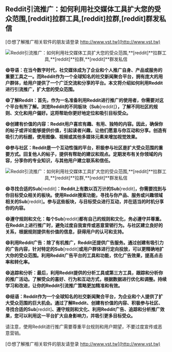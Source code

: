 ## **Reddit引流推广：如何利用社交媒体工具扩大您的受众范围,**[reddit]**拉群工具,**[reddit]**拉群,**[reddit]**群发私信**

[😍想了解推广相关软件的朋友请登录 http://www.vst.tw](http://www.vst.tw)

 <center><img src="https://vst.tw/MP4/tuiguang/png/3.png" alt="Reddit引流推广：如何利用社交媒体工具扩大您的受众范围,**[reddit]**拉群工具,**[reddit]**拉群,**[reddit]**群发私信"></center>

**😄导语：在当今数字时代，社交媒体成为了企业和个人推广自身、产品或服务的重要工具之一。而Reddit作为一个全球知名的社交新闻聚合平台，拥有庞大的用户群体，给用户提供了一个广泛交流和分享的平台。本文将介绍如何利用Reddit进行引流推广，扩大您的受众范围。**

**😄了解Reddit：首先，作为一名准备利用Reddit进行推广的使用者，你需要对这个平台有所了解。浏览Reddit的不同板块（Sub**[reddit]**），了解不同社区的规则、文化和用户偏好。这将帮助你更好地定位和吸引目标受众。**

**😄创建有价值的内容：Reddit用户喜欢有趣、有用、独特的内容。因此，确保你的帖子或评论能够提供价值，引起读者兴趣，让他们愿意与你互动和分享。创造有吸引力的标题，使用图像、视频或其他多媒体元素来增加视觉效果。**

**😄参与社区：Reddit是一个互动性强的平台，积极参与社区是扩大受众范围的重要方式。回复他人的帖子，提供有帮助的建议和观点。定期发布有关你领域的内容，分享你的专业知识，与其他用户建立联系和信任。**

 <center><img src="https://vst.tw/MP4/tuiguang/png/3.png" alt="Reddit引流推广：如何利用社交媒体工具扩大您的受众范围,**[reddit]**拉群工具,**[reddit]**拉群,**[reddit]**群发私信"></center>

**😄寻找合适的Sub**[reddit]**：Reddit上有数以百万计的Sub**[reddit]**，你需要找到与你目标受众相关的板块。使用Reddit搜索功能，寻找与你产品、服务或兴趣领域相关的Sub**[reddit]**。参与这些板块，与目标受众进行互动，并在适当的时机分享你的内容。**

**😄遵守规则和文化：每个Sub**[reddit]**都有自己的规则和文化，务必遵守并尊重。在Reddit上进行推广时，避免过度自我宣传或恶意营销行为。与社区建立良好的关系，根据规则提供有价值的信息，获得用户的认可和支持。**

**😄利用Reddit广告：除了有机推广，Reddit还提供广告服务。通过创建有吸引力的广告内容，针对特定的Sub**[reddit]**或用户群体进行定向投放，可以更精确地扩大你的受众范围。利用Reddit广告平台的工具和功能，优化广告效果，提高点击率和转化率。**

**😄追踪和分析：最后，利用Reddit提供的分析工具或第三方工具，跟踪和分析你的推广活动。了解受众的喜好、行为和互动方式，根据数据进行优化和调整。持续学习和改进，让你的Reddit引流推广策略更加精准和有效。**

**😄结语：Reddit作为一个全球知名的社交新闻聚合平台，为企业和个人提供了扩大受众范围的巨大机会。通过了解Reddit、创建有价值的内容、积极参与社区、寻找合适的Sub**[reddit]**、遵守规则和文化、利用Reddit广告、追踪和分析推广效果，您可以利用这一平台扩大自身影响力，并吸引更多目标受众。**

请注意，使用Reddit进行推广需要尊重平台规则和用户期望，不要过度宣传或恶意营销。

[😍想了解推广相关软件的朋友请登录 http://www.vst.tw](http://www.vst.tw)



